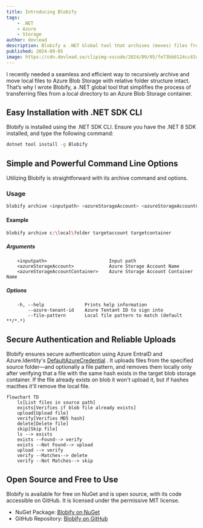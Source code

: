 ```yaml
---
title: Introducing Blobify
tags:
    - .NET
    - Azure
    - Storage
author: devlead
description: Blobify a .NET Global tool that archives (moves) files from a local folder to Azure Blob Storage container.
published: 2024-09-05
image: https://cdn.devlead.se/clipimg-vscode/2024/09/05/fe73bb0124cc43a1af9520490a6367a8.jpg?sp=r&st=2024-09-04T18:14:45Z&se=2035-05-01T02:14:45Z&spr=https&sv=2022-11-02&sr=b&sig=HuC7WPifcu40wqwTXUZJ77qxzzfs%2BKtSKrkbJrmbqJw%3D
---
```



I recently needed a seamless and efficient way to recursively archive and move local files to Azure Blob Storage with relative folder structure intact. That’s why I wrote Blobify, a .NET global tool that simplifies the process of transferring files from a local directory to an Azure Blob Storage container.

## Easy Installation with .NET SDK CLI

Blobify is installed using the .NET SDK CLI. Ensure you have the .NET 8 SDK installed, and type the following command:

```bash
dotnet tool install -g Blobify
```

## Simple and Powerful Command Line Options

Utilizing Blobify is straightforward with its archive command and options.

### Usage

```bash
blobify archive <inputpath> <azureStorageAccount> <azureStorageAccountContainer> [OPTIONS]
```

#### Example

```bash
blobify archive c:\local\folder targetaccount targetcontainer
```

##### Arguments

```text
    <inputpath>                       Input path
    <azureStorageAccount>             Azure Storage Account Name
    <azureStorageAccountContainer>    Azure Storage Account Container Name
```

##### Options

```text
    -h, --help               Prints help information
        --azure-tenant-id    Azure Tentant ID to sign into
        --file-pattern       Local file pattern to match (default **/*.*)
```

## Secure Authentication and Reliable Uploads

Blobify ensures secure authentication using Azure EntraID and Azure.Identity's [DefaultAzureCredential](https://learn.microsoft.com/en-us/dotnet/api/azure.identity.defaultazurecredential?view=azure-dotnet) . It uploads files from the specified source folder—and optionally a file pattern, and removes them locally only after verifying that a file with the same hash exists in the target blob storage container. If the file already exists on blob it won't upload it, but if hashes macthes it'll remove the local file.

```mermaid
flowchart TD
    ls[List files in source path]
    exists[Verifies if blob file already exists]
    upload[Upload file]
    verify[Verifies MD5 hash]
    delete[Delete file]
    skip[Skip file]
    ls --> exists
    exists --Found--> verify
    exists --Not Found--> upload
    upload --> verify
    verify --Matches--> delete
    verify --Not Matches--> skip
```

## Open Source and Free to Use

Blobify is available for free on NuGet and is open source, with its code accessible on GitHub. It is licensed under the permissive MIT license.


- NuGet Package: [Blobify on NuGet](https://www.nuget.org/packages/Blobify/)
- GitHub Repository: [Blobify on GitHub](https://github.com/devlead/Blobify)
